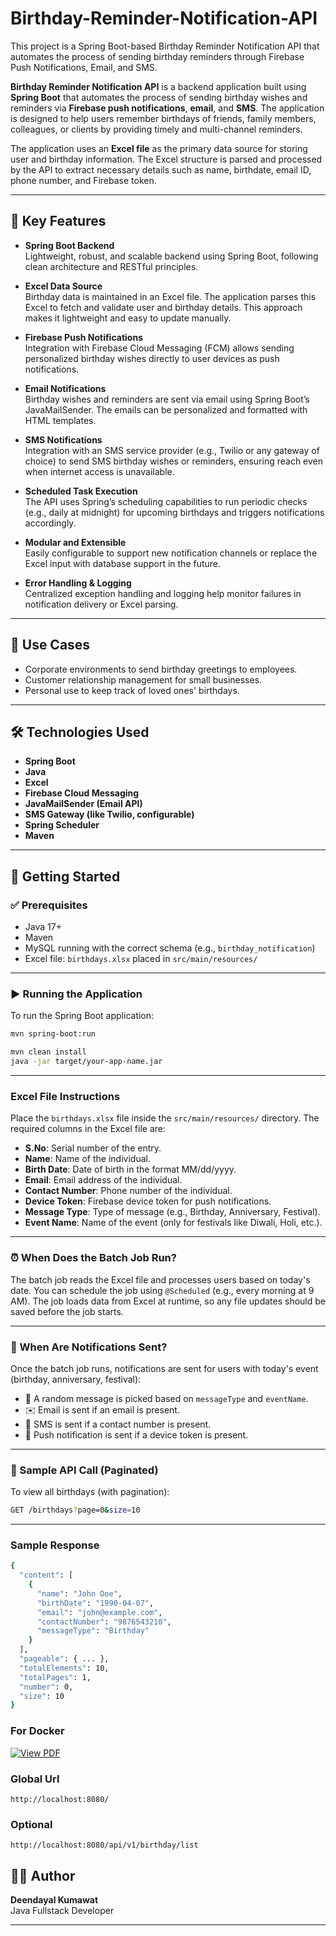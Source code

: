 # Birthday-Reminder-Notification-API
This project is a Spring Boot-based Birthday Reminder Notification API that automates the process of sending birthday reminders through Firebase Push Notifications, Email, and SMS.

**Birthday Reminder Notification API** is a backend application built using **Spring Boot** that automates the process of sending birthday wishes and reminders via **Firebase push notifications**, **email**, and **SMS**. The application is designed to help users remember birthdays of friends, family members, colleagues, or clients by providing timely and multi-channel reminders.

The application uses an **Excel file** as the primary data source for storing user and birthday information. The Excel structure is parsed and processed by the API to extract necessary details such as name, birthdate, email ID, phone number, and Firebase token.

---

## 🔑 Key Features

- **Spring Boot Backend**  
  Lightweight, robust, and scalable backend using Spring Boot, following clean architecture and RESTful principles.

- **Excel Data Source**  
  Birthday data is maintained in an Excel file. The application parses this Excel to fetch and validate user and birthday details. This approach makes it lightweight and easy to update manually.

- **Firebase Push Notifications**  
  Integration with Firebase Cloud Messaging (FCM) allows sending personalized birthday wishes directly to user devices as push notifications.

- **Email Notifications**  
  Birthday wishes and reminders are sent via email using Spring Boot’s JavaMailSender. The emails can be personalized and formatted with HTML templates.

- **SMS Notifications**  
  Integration with an SMS service provider (e.g., Twilio or any gateway of choice) to send SMS birthday wishes or reminders, ensuring reach even when internet access is unavailable.

- **Scheduled Task Execution**  
  The API uses Spring’s scheduling capabilities to run periodic checks (e.g., daily at midnight) for upcoming birthdays and triggers notifications accordingly.

- **Modular and Extensible**  
  Easily configurable to support new notification channels or replace the Excel input with database support in the future.

- **Error Handling & Logging**  
  Centralized exception handling and logging help monitor failures in notification delivery or Excel parsing.

---

## 💼 Use Cases

- Corporate environments to send birthday greetings to employees.  
- Customer relationship management for small businesses.  
- Personal use to keep track of loved ones' birthdays.

---

## 🛠️ Technologies Used

- **Spring Boot**
- **Java**
- **Excel**
- **Firebase Cloud Messaging**
- **JavaMailSender (Email API)**
- **SMS Gateway (like Twilio, configurable)**
- **Spring Scheduler**
- **Maven**

---

## 🚀 Getting Started

### ✅ Prerequisites
- Java 17+
- Maven
- MySQL running with the correct schema (e.g., `birthday_notification`)
- Excel file: `birthdays.xlsx` placed in `src/main/resources/`

---

### ▶️ Running the Application

To run the Spring Boot application:
```bash
mvn spring-boot:run
```

```bash
mvn clean install
java -jar target/your-app-name.jar
```
---

### Excel File Instructions

Place the `birthdays.xlsx` file inside the `src/main/resources/` directory. The required columns in the Excel file are:

- **S.No**: Serial number of the entry.
- **Name**: Name of the individual.
- **Birth Date**: Date of birth in the format MM/dd/yyyy.
- **Email**: Email address of the individual.
- **Contact Number**: Phone number of the individual.
- **Device Token**: Firebase device token for push notifications.
- **Message Type**: Type of message (e.g., Birthday, Anniversary, Festival).
- **Event Name**: Name of the event (only for festivals like Diwali, Holi, etc.).
---
### ⏰ When Does the Batch Job Run?

The batch job reads the Excel file and processes users based on today's date. You can schedule the job using `@Scheduled` (e.g., every morning at 9 AM). The job loads data from Excel at runtime, so any file updates should be saved before the job starts.

---

### 📩 When Are Notifications Sent?

Once the batch job runs, notifications are sent for users with today's event (birthday, anniversary, festival):

- 🎉 A random message is picked based on `messageType` and `eventName`.
- ✉️ Email is sent if an email is present.
- 📱 SMS is sent if a contact number is present.
- 🔔 Push notification is sent if a device token is present.

---

### 📡 Sample API Call (Paginated)

To view all birthdays (with pagination):

```bash
GET /birthdays?page=0&size=10
```
---
### Sample Response
```bash
{
  "content": [
    {
      "name": "John Doe",
      "birthDate": "1990-04-07",
      "email": "john@example.com",
      "contactNumber": "9876543210",
      "messageType": "Birthday"
    }
  ],
  "pageable": { ... },
  "totalElements": 10,
  "totalPages": 1,
  "number": 0,
  "size": 10
}
```


### For Docker

[![View PDF](https://img.icons8.com/color/48/000000/pdf.png)](Birthday_Notification_App__Dockerized_Setup_Guide.pdf)


### Global Url

```
http://localhost:8080/
```

### Optional
```
http://localhost:8080/api/v1/birthday/list
```

## 👨‍💻 Author

**Deendayal Kumawat**  
Java Fullstack Developer

---

